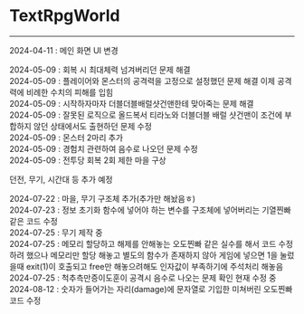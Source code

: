 # TextRpgWorld
<hr>
2024-04-11 : 메인 화면 UI 변경

2024-05-09 : 회복 시 최대체력 넘겨버리던 문제 해결<br>
2024-05-09 : 플레이어와 몬스터의 공격력을 고정으로 설정했던 문제 해결 이제 공격력에 비례한 수치의 피해를 입힘<br>
2024-05-09 : 시작하자마자 더블더블배럴샷건맨한테 맞아죽는 문제 해결<br>
2024-05-09 : 잘못된 로직으로 올드복서 티라노와 더블더블 배럴 샷건맨이 조건에 부합하지 않던 상태에서도 출현하던 문제 수정<br>
2024-05-09 : 몬스터 2마리 추가<br>
2024-05-09 : 경험치 관련하여 음수로 나오던 문제 수정<br>
2024-05-09 : 전투당 회복 2회 제한
마을 구상

던전, 무기, 시간대 등 추가 예정

2024-07-22 : 마을, 무기 구조체 추가(추가만 해놨음ㅎ)<br>
2024-07-23 : 정보 초기화 함수에 넣어야 하는 변수를 구조체에 넣어버리는 기열찐빠같은 코드 수정<br>
2024-07-25 : 무기 제작 중<br>
2024-07-25 : 메모리 할당하고 해제를 안해놓는 오도찐빠 같은 실수를 해서 코드 수정 하려 했으나 메모리만 할당 해놓고 별도의 함수가 존재하지 않아 게임에 넣으면 1을 눌렀을때 exit(1)이 호출되고
free만 해놓으려해도 인자값이 부족하기에 주석처리 해놓음<br>
2024-07-25 : 척추측만증이도훈이 공격시 음수로 나오는 문제 확인 현재 수정 중
<br>
2024-08-12 : 숫자가 들어가는 자리(damage)에 문자열로 기입한 미쳐버린 오도찐빠 코드 수정

